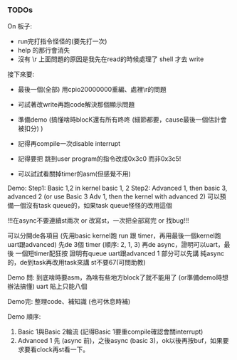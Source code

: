 ### TODOs

On 板子:
* run完打指令怪怪的(要先打一次)
* help 的那行會消失
* 沒有 \r
上面問題的原因是我先在read的時候處理了 shell 才去 write

接下來要:
* 最後一個(全部) 用cpio20000000重編、處裡\r的問題
* 可試著改write再跑code解決那個顯示問題
* 準備demo (搞懂啥時blocK還有所有咚咚 (細節都要，cause最後一個估計會被扣分) )
* 記得再compile一次disable interrupt

* 記得要把 跳到user program的指令改成0x3c0 而非0x3c5!
* 可以試試看關掉timer的asm(但感覺不用)

Demo:
Step1: Basic 1,2 in kernel basic 1, 2
Step2: Advanced 1, then basic 3, advanced 2 (or use Basic 3 Adv 1, then the kernel with advanced 2)
可以預備一個沒有task queue的，如果task queue怪怪的改用這個

!!!在async不要連續st兩次 or 改寫st，一次把全部寫完 or 找bug!!!

可以分開de各項目 (先用basic kernel跑 run 跟 timer，再用最後一個kernel跑uart跟advanced)
先de 3個 timer (順序: 2, 1, 3)
再de async，證明可以uart，最後 一個短timer配狂按 證明有queue
uart跟advanced 1 部分可以先講 純async的，de到task再改用task來講
st不要67(可問助教)

Demo 問:
到底啥時要asm，為啥有些地方block了就不能用了 (or準備demo時想辦法搞懂)
uart 貼上只能八個

Demo完:
整理code、補知識 (也可休息時補)


Demo 順序:
1. Basic 1與Basic 2輪流 (記得Basic 1要重compile確認會關interrupt)
2. Advanced 1 先 (async 前)，之後async (basic 3)，ok以後再按buf，如果要求要看clock再st看一下。